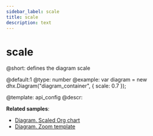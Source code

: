 ```yaml
---
sidebar_label: scale
title: scale
description: text
---
```


# scale

@short: defines the diagram scale

@default:1
@type: number
@example:
var diagram = new dhx.Diagram("diagram_container", { 
  	scale: 0.7
});

@template:	api_config
@descr:


**Related samples**:
- [Diagram. Scaled Org chart](https://snippet.dhtmlx.com/9h89c3gl)
- [Diagram. Zoom template](https://snippet.dhtmlx.com/09o8t3o2)
